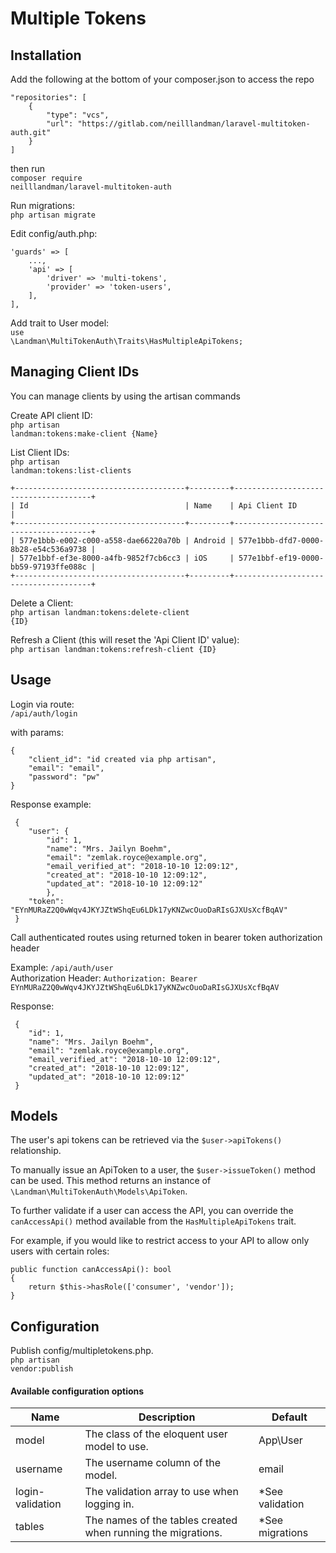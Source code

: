 # Multiple Tokens
<h2>Installation</h2>

Add the following at the bottom of your composer.json to access the repo

    "repositories": [
        {
            "type": "vcs",
            "url": "https://gitlab.com/neilllandman/laravel-multitoken-auth.git"
        }
    ]


then run 
<br><code>composer require neilllandman/laravel-multitoken-auth</code>

Run migrations:
<br><code>php artisan migrate</code>

Edit config/auth.php:

    'guards' => [
        ...,
        'api' => [
            'driver' => 'multi-tokens',
            'provider' => 'token-users',
        ],
    ],


Add trait to User model:
<br><code>use \Landman\MultiTokenAuth\Traits\HasMultipleApiTokens;</code>

<h2>Managing Client IDs</h2>

You can manage clients by using the artisan commands


Create API client ID: 
<br><code>php artisan landman:tokens:make-client {Name}</code>

List Client IDs: 
<br><code>php artisan landman:tokens:list-clients</code>

    +--------------------------------------+---------+--------------------------------------+
    | Id                                   | Name    | Api Client ID                        |
    +--------------------------------------+---------+--------------------------------------+
    | 577e1bbb-e002-c000-a558-dae66220a70b | Android | 577e1bbb-dfd7-0000-8b28-e54c536a9738 |
    | 577e1bbf-ef3e-8000-a4fb-9852f7cb6cc3 | iOS     | 577e1bbf-ef19-0000-bb59-97193ffe088c |
    +--------------------------------------+---------+--------------------------------------+


Delete a Client: 
<br><code>php artisan landman:tokens:delete-client {ID}</code>

Refresh a Client (this will reset the 'Api Client ID' value): 
<br><code>php artisan landman:tokens:refresh-client {ID}</code>


<h2>Usage</h2>

Login via route:
<br><code>/api/auth/login</code>

with params: 


    {
        "client_id": "id created via php artisan",
        "email": "email",
        "password": "pw"
    }

Response example: 
    
     {
        "user": {
            "id": 1,
            "name": "Mrs. Jailyn Boehm",
            "email": "zemlak.royce@example.org",
            "email_verified_at": "2018-10-10 12:09:12",
            "created_at": "2018-10-10 12:09:12",
            "updated_at": "2018-10-10 12:09:12"
            },
        "token": "EYnMURaZ2Q0wWqv4JKYJZtWShqEu6LDk17yKNZwcOuoDaRIsGJXUsXcfBqAV"
     }
    

Call authenticated routes using returned token in bearer token authorization header

Example: <code>/api/auth/user</code>
<br>
Authorization Header: <code>Authorization: Bearer EYnMURaZ2Q0wWqv4JKYJZtWShqEu6LDk17yKNZwcOuoDaRIsGJXUsXcfBqAV</code>

Response: 

     {
        "id": 1,
        "name": "Mrs. Jailyn Boehm",
        "email": "zemlak.royce@example.org",
        "email_verified_at": "2018-10-10 12:09:12",
        "created_at": "2018-10-10 12:09:12",
        "updated_at": "2018-10-10 12:09:12"
     }




<h2>Models</h2>
The user's api tokens can be retrieved via the <code>$user->apiTokens()</code> relationship.

To manually issue an ApiToken to a user, the <code>$user->issueToken()</code> method can be used. This method returns an instance of <code>\Landman\MultiTokenAuth\Models\ApiToken</code>.

To further validate if a user can access the API, you can override the <code>canAccessApi()</code> method available from the <code>HasMultipleApiTokens</code> trait.

For example, if you would like to restrict access to your API to allow only users with certain roles:
    
    public function canAccessApi(): bool
    {
        return $this->hasRole(['consumer', 'vendor']);
    }


<h2>Configuration</h2>


Publish config/multipletokens.php.
<br><code>php artisan vendor:publish</code>

<h4>Available configuration options</h4>
<table>
<thead><tr><th>Name</th><th>Description</th><th>Default</th><tr></thead>
<tbody>
<tr>
<td>model</td>
<td>The class of the eloquent user model to use.</td>
<td>App\User</td>
</tr>
<tr>
<td>username</td>
<td>The username column of the model.</td>
<td>email</td>
</tr>
<tr>
<td>login-validation</td>
<td>The validation array to use when logging in.</td>
<td>*See validation</td>
</tr>

<td>tables</td>
<td>The names of the tables created when running the migrations.</td>
<td>*See migrations</td>
</tr>
</table>
